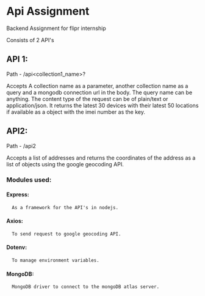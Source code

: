 # Api Assignment
Backend Assignment for flipr internship

Consists of 2 API's

## API 1:
Path - /api<collection1_name>?<query>

  Accepts A collection name as a parameter, another collection name as a query and a mongodb connection url in the body. The query name can be anything. The content type of the request can be of plain/text or application/json. It returns the latest 30 devices with their latest 50 locations if available as a object with the imei number as the key.

## API2:
Path - /api2

  Accepts a list of addresses and returns the coordinates of the address as a list of objects using the google geocoding API.
  

### Modules used:
  #### Express:
      As a framework for the API's in nodejs.
  #### Axios: 
      To send request to google geocoding API.
  #### Dotenv:
      To manage environment variables.
  #### MongoDB:
      MongoDB driver to connect to the mongoDB atlas server.
